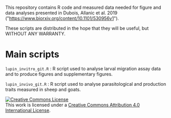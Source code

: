 This repository contains R code and measured data needed for figure and data analyses presented in Dubois, Allanic et al. 2019 ("https://www.biorxiv.org/content/10.1101/530956v1").

These scripts are distributed in the hope that they will be useful,
but WITHOUT ANY WARRANTY.


# Main scripts
```lupin_invitro_git.R``` : R script used to analyse larval migration assay data and to produce figures and supplementary figures.

```lupin_invivo_git.R``` : R script used to analyse parasitological and production traits measured in sheep and goats.

<a rel="license" href="http://creativecommons.org/licenses/by/4.0/"><img alt="Creative Commons License" style="border-width:0" src="https://i.creativecommons.org/l/by/4.0/88x31.png" /></a><br />This work is licensed under a <a rel="license" href="http://creativecommons.org/licenses/by/4.0/">Creative Commons Attribution 4.0 International License</a>.


